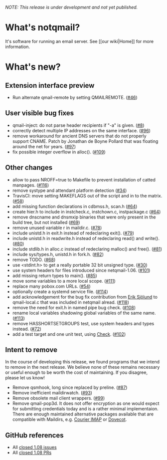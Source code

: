 _NOTE: This release is under development and not yet published._

# What's notqmail?

It's software for running an email server. See [[our wiki|Home]] for more information.

# What's new?

## Extension interface preview

- Run alternate qmail-remote by setting QMAILREMOTE. ([#46](https://github.com/notqmail/notqmail/pull/46))

## User visible bug fixes

- qmail-inject: do not parse header recipients if "-a" is given. ([#8](https://github.com/notqmail/notqmail/pull/8))
- correctly detect multiple IP addresses on the same interface. ([#96](https://github.com/notqmail/notqmail/pull/96))
- remove workaround for ancient DNS servers that do not properly support CNAME. Patch by Jonathan de Boyne Pollard that was floating around the net for years. ([#97](https://github.com/notqmail/notqmail/pull/97))
- fix possible integer overflow in alloc(). ([#109](https://github.com/notqmail/notqmail/pull/109))

## Other changes

- allow to pass NROFF=true to Makefile to prevent installation of catted manpages. ([#116](https://github.com/notqmail/notqmail/pull/116))
- remove systype and attendant platform detection ([#34](https://github.com/notqmail/notqmail/pull/34))
- TravisCI: move setting MAKEFLAGS out of the script and in to the matrix. ([#58](https://github.com/notqmail/notqmail/pull/58))
- add missing function declarations in cdbmss.h, scan.h ([#64](https://github.com/notqmail/notqmail/pull/64))
- create hier.h to include in instcheck.c, instchown.c, instpackage.c ([#64](https://github.com/notqmail/notqmail/pull/64))
- remove dnscname and dnsmxip binaries that were only present in the build tree, but not installed ([#69](https://github.com/notqmail/notqmail/pull/69))
- remove unused variable r in maildir.c. ([#78](https://github.com/notqmail/notqmail/pull/78))
- include unistd.h in exit.h instead of redeclaring exit(). ([#79](https://github.com/notqmail/notqmail/pull/79))
- include unistd.h in readwrite.h instead of redeclaring read() and write(). ([#80](https://github.com/notqmail/notqmail/pull/80))
- include stdlib.h in alloc.c instead of redeclaring malloc() and free(). ([#81](https://github.com/notqmail/notqmail/pull/81))
- include sys/types.h, unistd.h in fork.h. ([#82](https://github.com/notqmail/notqmail/pull/82))
- remove TODO. ([#68](https://github.com/notqmail/notqmail/pull/68))
- use <stdint.h> to get a really portable 32 bit unsigned type. ([#30](https://github.com/notqmail/notqmail/pull/30))
- use system headers for files introduced since netqmail-1.06. ([#101](https://github.com/notqmail/notqmail/pull/101))
- add missing return types to main(). ([#85](https://github.com/notqmail/notqmail/pull/85))
- move some variables to a more local scope. ([#111](https://github.com/notqmail/notqmail/pull/111))
- replace many pobox.com URLs. ([#54](https://github.com/notqmail/notqmail/pull/54))
- optionally create a systemd service file. ([#114](https://github.com/notqmail/notqmail/pull/114))
- add acknowledgement for the bug fix contribution from [Erik Sjölund](https://github.com/eriksjolund) to qmail-local.c that was included in netqmail alread. ([#118](https://github.com/notqmail/notqmail/pull/118))
- remove the need for exit.h in named pipe bug check. ([#108](https://github.com/notqmail/notqmail/pull/108))
- rename local variables shadowing global variables of the same name. ([#113](https://github.com/notqmail/notqmail/pull/113))
- remove HASSHORTSETGROUPS test, use system headers and types instead. ([#72](https://github.com/notqmail/notqmail/pull/72))
- add a test target and one unit test, using [Check](https://libcheck.github.io/check/doc/check_html/index.html#Top). ([#102](https://github.com/notqmail/notqmail/pull/102))

## Intent to remove

In the course of developing this release, we found programs that we intend to remove in the next release. We believe none of these remains necessary or useful enough to be worth the cost of maintaining. If you disagree, please let us know!

- Remove qsmhook, long since replaced by preline. ([#87](https://github.com/notqmail/notqmail/pull/87))
- Remove inefficient maildirwatch. ([#93](https://github.com/notqmail/notqmail/pull/93))
- Remove obsolete mail client wrappers. ([#99](https://github.com/notqmail/notqmail/pull/99))
- Remove qmail-pop3d. It does not offer encryption as one would expect for submitting credentials today and is a rather minimal implementaion. There are enough maintained alternative packages available that are compatible with Maildirs, e.g. [Courier IMAP](https://www.courier-mta.org/imap/) or [Dovecot](https://www.dovecot.org/).

## GitHub references

- All [closed 1.08 issues](https://github.com/notqmail/notqmail/issues?q=is%3Aissue+is%3Aclosed+milestone%3A1.08)
- All [closed 1.08 PRs](https://github.com/notqmail/notqmail/pulls?q=is%3Apr+is%3Aclosed+milestone%3A1.08)
